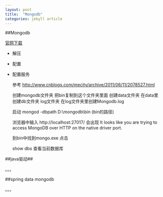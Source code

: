 ```yaml
---
layout: post
title:  "Mongodb"
categories: jekyll article
---
```


##Mongodb

[官网下载](http://www.mongodb.org/downloads)

- 解压
- 配置
- 配置服务

	参考 http://www.cnblogs.com/mecity/archive/2011/06/11/2078527.html

	创建mongodb文件夹 把bin复制到这个文件夹里面 创建data文件夹 在data里创建db文件夹 log文件夹 在log文件夹里创建Mongodb.log
	
	启动 mongod -dbpath D:\mongodb\bin (bin的路径)
	
	浏览器中输入 http://localhost:27017/
	会出现 It looks like you are trying to access MongoDB over HTTP on the native driver port.

	到bin中找到mongo.exe 点击 

	show dbs 查看当前数据库

##java驱动##

。。。

##spring data mongodb

。。。